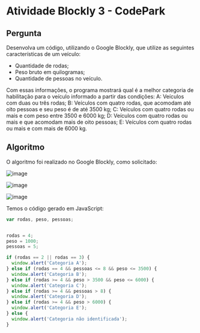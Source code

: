 # Atividade Blockly 3 - CodePark

## Pergunta
Desenvolva um código, utilizando o Google Blockly, que utilize as seguintes características de um veículo:
- Quantidade de rodas;
- Peso bruto em quilogramas;
- Quantidade de pessoas no veículo.

Com essas informações, o programa mostrará qual é a melhor categoria de habilitação para o veículo informado a partir das condições:
A: Veículos com duas ou três rodas;
B: Veículos com quatro rodas, que acomodam até oito pessoas e seu peso é de até 3500 kg;
C: Veículos com quatro rodas ou mais e com peso entre 3500 e 6000 kg;
D: Veículos com quatro rodas ou mais e que acomodam mais de oito pessoas;
E: Veículos com quatro rodas ou mais e com mais de 6000 kg.

## Algoritmo
O algoritmo foi realizado no Google Blockly, como solicitado:

![image](https://github.com/pedro-varela1/CursoFAP-SoftexPernambuco/assets/93870597/07eb0de6-fe7f-4df5-9023-47c2132cf77c)

![image](https://github.com/pedro-varela1/CursoFAP-SoftexPernambuco/assets/93870597/d4291db9-0ffe-4527-b895-53e62912c228)

![image](https://github.com/pedro-varela1/CursoFAP-SoftexPernambuco/assets/93870597/b4541b6f-3fdd-4245-9f70-42c9a1e8f0b3)


Temos o código gerado em JavaScript:
```js
var rodas, peso, pessoas;


rodas = 4;
peso = 1000;
pessoas = 5;

if (rodas == 2 || rodas == 3) {
  window.alert('Categoria A');
} else if (rodas == 4 && pessoas <= 8 && peso <= 3500) {
  window.alert('Categoria B');
} else if (rodas >= 4 && peso > 3500 && peso <= 6000) {
  window.alert('Categoria C');
} else if (rodas >= 4 && pessoas > 8) {
  window.alert('Categoria D');
} else if (rodas >= 4 && peso > 6000) {
  window.alert('Categoria E');
} else {
  window.alert('Categoria não identificada');
}
```

